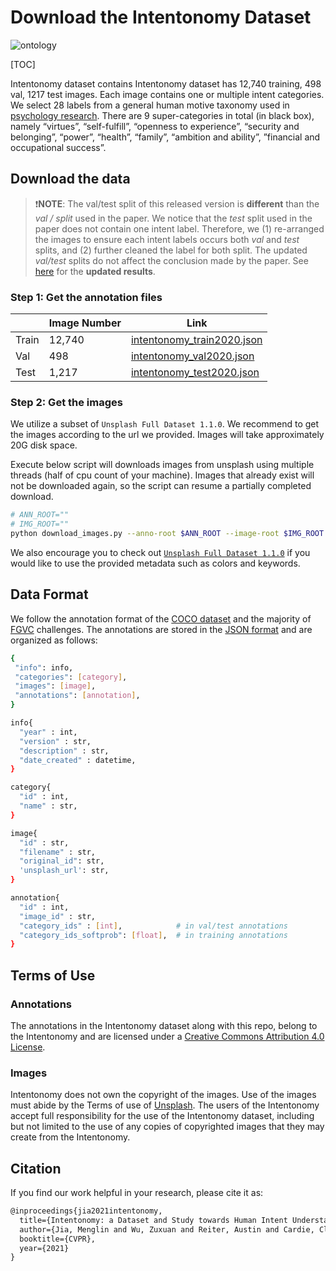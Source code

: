 # Download the Intentonomy Dataset

![ontology](images/ontology.gif)

[TOC]

Intentonomy dataset contains Intentonomy dataset has 12,740 training, 498 val, 1217 test images. Each image contains one or multiple intent categories. We select 28 labels from a general human motive taxonomy used in [psychology research](https://journals.plos.org/plosone/article?id=10.1371/journal.pone.0172279). There are 9 super-categories in total (in black box), namely “virtues”, “self-fulfill”, “openness to experience”, “security and belonging”, “power”, “health”, “family”, “ambition and ability”, ”financial and occupational success”.

## Download the data

> :exclamation:**NOTE**: The val/test split of this released version is **different** than the *val / split* used in the paper.  We notice that the *test* split used in the paper does not contain one intent label. Therefore, we (1) re-arranged the images to ensure each intent labels occurs both *val* and *test* splits, and (2) further cleaned the label for both split. The updated *val/test* splits do not affect the conclusion made by the paper. See [here](https://github.com/KMnP/intentonomy#baseline-results) for the **updated results**. 



### Step 1: Get the annotation files

|       | Image Number | Link                                                         |
| ----- | ------------ | ------------------------------------------------------------ |
| Train | 12,740       | [intentonomy_train2020.json](https://cornell.box.com/s/rff4fuq20t7tc4edx2wl0golh64zf9qh) |
| Val   | 498          | [intentonomy_val2020.json](https://cornell.box.com/s/3dmyavfpyyayxylfo9fzmaj1v2j0gqmk) |
| Test  | 1,217        | [intentonomy_test2020.json](https://cornell.box.com/s/3ep2w96qf91w9qvqop2ri95g0e3fx4zj) |

### Step 2: Get the images

We utilize a subset of `Unsplash Full Dataset 1.1.0`. We recommend to get the images according to the url we provided. Images will take approximately 20G disk space. 

Execute below script will downloads images from unsplash using multiple threads (half of cpu count of your machine).
Images that already exist will not be downloaded again, so the script can resume a partially completed download.

```bash
# ANN_ROOT=""
# IMG_ROOT=""
python download_images.py --anno-root $ANN_ROOT --image-root $IMG_ROOT
```

We also encourage you to check out [`Unsplash Full Dataset 1.1.0`](https://github.com/unsplash/datasets)  if you would like to use the provided metadata such as colors and keywords.

## Data Format

We follow the annotation format of the [COCO dataset](http://mscoco.org/dataset/#download) and the majority of [FGVC](http://fgvc.org/) challenges. The annotations are stored in the [JSON format](http://www.json.org/) and are organized as follows:

```bash
{
 "info": info,
 "categories": [category],
 "images": [image],
 "annotations": [annotation],
}

info{
  "year" : int,
  "version" : str,
  "description" : str,
  "date_created" : datetime,
}

category{
  "id" : int,
  "name" : str,
}

image{
  "id" : str,
  "filename" : str,
  "original_id": str,
  'unsplash_url': str,
}

annotation{
  "id" : int,
  "image_id" : str,
  "category_ids" : [int],            # in val/test annotations
  "category_ids_softprob": [float],  # in training annotations
}
```



## Terms of Use

### Annotations

The annotations in the Intentonomy dataset along with this repo, belong to the Intentonomy and are licensed under a [Creative Commons Attribution 4.0 License](https://creativecommons.org/licenses/by/4.0/legalcode).

### Images

Intentonomy does not own the copyright of the images. Use of the images must abide by the Terms of use of [Unsplash](https://unsplash.com/license). The users of the Intentonomy accept full responsibility for the use of the Intentonomy dataset, including but not limited to the use of any copies of copyrighted images that they may create from the Intentonomy.



## Citation

If you find our work helpful in your research, please cite it as:

```tex
@inproceedings{jia2021intentonomy,
  title={Intentonomy: a Dataset and Study towards Human Intent Understanding},
  author={Jia, Menglin and Wu, Zuxuan and Reiter, Austin and Cardie, Claire and Belongie, Serge and Lim, Ser-Nam},
  booktitle={CVPR},
  year={2021}
}
```
